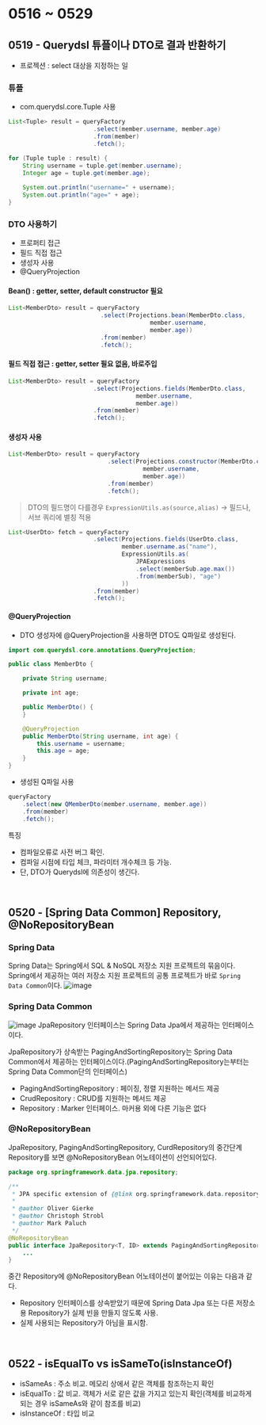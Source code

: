 # 0516 ~ 0529

## 0519 - Querydsl 튜플이나 DTO로 결과 반환하기
- 프로젝션 : select 대상을 지정하는 일

### 튜플
- com.querydsl.core.Tuple 사용
```java
List<Tuple> result = queryFactory
                        .select(member.username, member.age)
                        .from(member)
                        .fetch();

for (Tuple tuple : result) {
    String username = tuple.get(member.username);
    Integer age = tuple.get(member.age);
    
    System.out.println("username=" + username);
    System.out.println("age=" + age);
}
```

### DTO 사용하기
- 프로퍼티 접근
- 필드 직접 접근
- 생성자 사용
- @QueryProjection

#### Bean() : getter, setter, default constructor 필요
```java
List<MemberDto> result = queryFactory
                          .select(Projections.bean(MemberDto.class,
                                        member.username,
                                        member.age))
                          .from(member)
                          .fetch();
```

#### 필드 직접 접근 : getter, setter 필요 없음, 바로주입
```java
List<MemberDto> result = queryFactory
                        .select(Projections.fields(MemberDto.class,
                                    member.username,
                                    member.age))
                        .from(member)
                        .fetch();
```

#### 생성자 사용
```java
List<MemberDto> result = queryFactory
                            .select(Projections.constructor(MemberDto.class,
                                      member.username,
                                      member.age))
                            .from(member)
                            .fetch();
```

> DTO의 필드명이 다를경우 `ExpressionUtils.as(source,alias)` -> 필드나, 서브 쿼리에 별칭 적용
```java
List<UserDto> fetch = queryFactory
                        .select(Projections.fields(UserDto.class,
                                member.username.as("name"),
                                ExpressionUtils.as(
                                    JPAExpressions
                                    .select(memberSub.age.max())
                                    .from(memberSub), "age")
                                ))
                        .from(member)
                        .fetch();
```

#### @QueryProjection
- DTO 생성자에 @QueryProjection을 사용하면 DTO도 Q파일로 생성된다.
```java
import com.querydsl.core.annotations.QueryProjection;

public class MemberDto {

    private String username;

    private int age;

    public MemberDto() {
    }

    @QueryProjection
    public MemberDto(String username, int age) {
        this.username = username;
        this.age = age;
    }
}
```
- 생성된 Q파일 사용
```java
queryFactory
    .select(new QMemberDto(member.username, member.age))
    .from(member)
    .fetch();
```

특징
- 컴파일오류로 사전 버그 확인.
- 컴파일 시점에 타입 체크, 파라미터 개수체크 등 가능.
- 단, DTO가 Querydsl에 의존성이 생긴다.

<br>

## 0520 - [Spring Data Common] Repository, @NoRepositoryBean
### Spring Data
Spring Data는 Spring에서 SQL & NoSQL 저장소 지원 프로젝트의 묶음이다.  
Spring에서 제공하는 여러 저장소 지원 프로젝트의 공통 프로젝트가 바로 `Spring Data Common`이다.
![image](https://img1.daumcdn.net/thumb/R1280x0/?scode=mtistory2&fname=https%3A%2F%2Fblog.kakaocdn.net%2Fdn%2FbXkxxz%2Fbtrc2ouagN1%2FKDIwF2KfKcaELHMftFWpM1%2Fimg.png)

### Spring Data Common
![image](https://img1.daumcdn.net/thumb/R1280x0/?scode=mtistory2&fname=https%3A%2F%2Fblog.kakaocdn.net%2Fdn%2FJKTlM%2Fbtrc1u2yKrQ%2FhQoWL6SpdKFaiXrO8BSLJ0%2Fimg.png)
JpaRepository 인터페이스는 Spring Data Jpa에서 제공하는 인터페이스이다.

JpaRepository가 상속받는 PagingAndSortingRepository는 Spring Data Common에서 제공하는 인터페이스이다.(PagingAndSortingRepository는부터는 Spring Data Common단의 인터페이스)

- PagingAndSortingRepository : 페이징, 정렬 지원하는 메서드 제공
- CrudRepository : CRUD를 지원하는 메서드 제공
- Repository : Marker 인터페이스. 마커용 외에 다른 기능은 없다

### @NoRepositoryBean
JpaRepository, PagingAndSortingRepository, CurdRepository의 중간단계 Repository를 보면 @NoRepositoryBean 어노테이션이 선언되어있다.
```java
package org.springframework.data.jpa.repository;

/**
 * JPA specific extension of {@link org.springframework.data.repository.Repository}.
 *
 * @author Oliver Gierke
 * @author Christoph Strobl
 * @author Mark Paluch
 */
@NoRepositoryBean
public interface JpaRepository<T, ID> extends PagingAndSortingRepository<T, ID>, QueryByExampleExecutor<T> {
    ...
}
```
중간 Repository에 @NoRepositoryBean 어노테이션이 붙어있는 이유는 다음과 같다.
- Repository 인터페이스를 상속받았기 때문에 Spring Data Jpa 또는 다른 저장소용 Repository가 실제 빈을 만들지 않도록 사용.
- 실제 사용되는 Repository가 아님을 표시함.

<br>

## 0522 - isEqualTo vs isSameTo(isInstanceOf)
- isSameAs : 주소 비교. 메모리 상에서 같은 객체를 참조하는지 확인
- isEqualTo : 값 비교. 객체가 서로 같은 값을 가지고 있는지 확인(객체를 비교하게 되는 경우 isSameAs와 같이 참조를 비교)
- isInstanceOf : 타입 비교